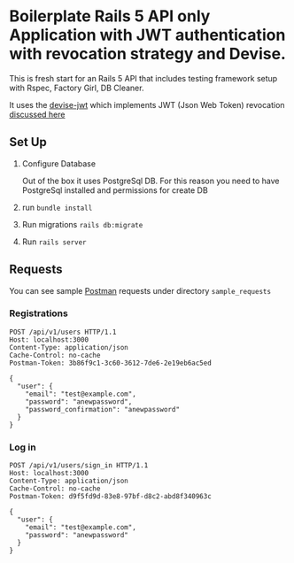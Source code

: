 # Boilerplate Rails 5 API only Application with JWT authentication with revocation strategy and Devise.

This is fresh start for an Rails 5 API that includes testing framework setup with Rspec, Factory Girl, DB Cleaner. 

It uses the [devise-jwt](https://github.com/waiting-for-dev/devise-jwt) which implements JWT (Json Web Token) revocation [discussed here](http://waiting-for-dev.github.io/blog/2017/01/23/stand_up_for_jwt_revocation/)

## Set Up

1. Configure Database

    Out of the box it uses PostgreSql DB. For this reason you need to have PostgreSql installed and permissions for create DB

2. run `bundle install`
3. Run migrations `rails db:migrate`
4. Run `rails server`

## Requests

You can see sample [Postman](https://www.getpostman.com/) requests under directory `sample_requests`

### Registrations

```
POST /api/v1/users HTTP/1.1
Host: localhost:3000
Content-Type: application/json
Cache-Control: no-cache
Postman-Token: 3b86f9c1-3c60-3612-7de6-2e19eb6ac5ed

{
  "user": {
    "email": "test@example.com",
    "password": "anewpassword",
    "password_confirmation": "anewpassword"
  }
}
```

### Log in

```
POST /api/v1/users/sign_in HTTP/1.1
Host: localhost:3000
Content-Type: application/json
Cache-Control: no-cache
Postman-Token: d9f5fd9d-83e8-97bf-d8c2-abd8f340963c

{
  "user": {
    "email": "test@example.com",
    "password": "anewpassword"
  }
}
```

